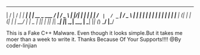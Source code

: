  __  __    ____   _____       _                    _        ___  
 |  \/  |  / ___| | ____|   __| |   __ _    ___    / |      / _ \ 
 | |\/| | | |     |  _|    / _` |  / _` |  / _ \   | |     | | | |
 | |  | | | |___  | |___  | (_| | | (_| | |  __/   | |  _  | |_| |
 |_|  |_|  \____| |_____|  \__,_|  \__, |  \___|   |_| (_)  \___/ 
                                   |___/                          

This is a Fake C++ Malware.
Even though it looks simple.But it takes me moer than a week to write it.
Thanks Because Of Your Supports!!!!
                                                              @By coder-linjian
